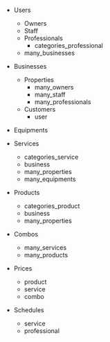 
- Users
  - Owners
  - Staff
  - Professionals
    - categories_professional
  - many_businesses
  
- Businesses
  - Properties
    - many_owners
    - many_staff
    - many_professionals
  - Customers
    - user

- Equipments

- Services
  - categories_service
  - business
  - many_properties
  - many_equipments
  
- Products
  - categories_product
  - business
  - many_properties
  
- Combos
  - many_services
  - many_products
  
- Prices
  - product
  - service
  - combo
  
- Schedules
  - service
  - professional



  